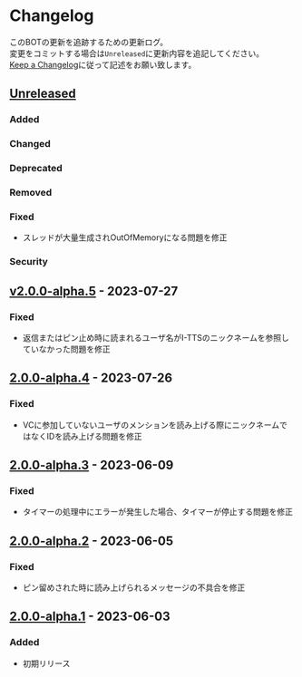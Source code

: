 # Changelog

このBOTの更新を追跡するための更新ログ。   
変更をコミットする場合は`Unreleased`に更新内容を追記してください。  
[Keep a Changelog](https://keepachangelog.com/en/1.0.0/)に従って記述をお願い致します。

## [Unreleased]

### Added

### Changed

### Deprecated

### Removed

### Fixed

- スレッドが大量生成されOutOfMemoryになる問題を修正

### Security

## [v2.0.0-alpha.5] - 2023-07-27

### Fixed

- 返信またはピン止め時に読まれるユーザ名がI-TTSのニックネームを参照していなかった問題を修正

## [2.0.0-alpha.4] - 2023-07-26

### Fixed

- VCに参加していないユーザのメンションを読み上げる際にニックネームではなくIDを読み上げる問題を修正

## [2.0.0-alpha.3] - 2023-06-09

### Fixed

- タイマーの処理中にエラーが発生した場合、タイマーが停止する問題を修正

## [2.0.0-alpha.2] - 2023-06-05

### Fixed

- ピン留めされた時に読み上げられるメッセージの不具合を修正

## [2.0.0-alpha.1] - 2023-06-03

### Added

- 初期リリース

[Unreleased]: https://github.com/TeamFelnull/I-TTS/compare/v2.0.0-alpha.3...HEAD

[2.0.0-alpha.2]: https://github.com/TeamFelnull/I-TTS/compare/v2.0.0-alpha.1...v2.0.0-alpha.2

[2.0.0-alpha.1]: https://github.com/TeamFelnull/I-TTS/commits/v2.0.0-alpha.1

[2.0.0-alpha.3]: https://github.com/TeamFelnull/I-TTS/compare/v2.0.0-alpha.2...v2.0.0-alpha.3

[Unreleased]: https://github.com/TeamFelnull/I-TTS/compare/v2.0.0-alpha.4...HEAD

[2.0.0-alpha.1]: https://github.com/TeamFelnull/I-TTS/commits/v2.0.0-alpha.1

[2.0.0-alpha.2]: https://github.com/TeamFelnull/I-TTS/compare/v2.0.0-alpha.1...v2.0.0-alpha.2

[2.0.0-alpha.3]: https://github.com/TeamFelnull/I-TTS/compare/v2.0.0-alpha.2...v2.0.0-alpha.3

[2.0.0-alpha.4]: https://github.com/TeamFelnull/I-TTS/compare/v2.0.0-alpha.3...v2.0.0-alpha.4

[Unreleased]: https://github.com/TeamFelnull/I-TTS/compare/vv2.0.0-alpha.5...HEAD

[2.0.0-alpha.1]: https://github.com/TeamFelnull/I-TTS/commits/v2.0.0-alpha.1

[2.0.0-alpha.2]: https://github.com/TeamFelnull/I-TTS/compare/v2.0.0-alpha.1...v2.0.0-alpha.2

[2.0.0-alpha.3]: https://github.com/TeamFelnull/I-TTS/compare/v2.0.0-alpha.2...v2.0.0-alpha.3

[2.0.0-alpha.4]: https://github.com/TeamFelnull/I-TTS/compare/v2.0.0-alpha.3...v2.0.0-alpha.4

[v2.0.0-alpha.5]: https://github.com/TeamFelnull/I-TTS/compare/v2.0.0-alpha.4...vv2.0.0-alpha.5
